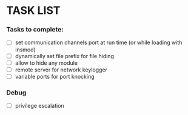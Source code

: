 # TASK LIST
### Tasks to complete:
- [ ] set communication channels port at run time (or while loading with insmod)
- [ ] dynamically set file prefix for file hiding 
- [ ] allow to hide any module
- [ ] remote server for network keylogger
- [ ] variable ports for port knocking

### Debug
- [ ] privilege escalation
